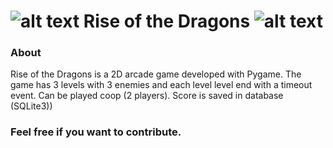 ![alt text](https://github.com/Rafael250102/RiseOfTheDragons/blob/master/asset/Player1.png) Rise of the Dragons ![alt text](https://github.com/Rafael250102/RiseOfTheDragons/blob/master/asset/Player2.png)
========================


### About
Rise of the Dragons is a 2D arcade game developed with Pygame. The game has 3 levels with 3 enemies and each level level end with a timeout event. 
Can be played coop (2 players). 
Score is saved in database (SQLite3))

### Feel free if you want to contribute.

